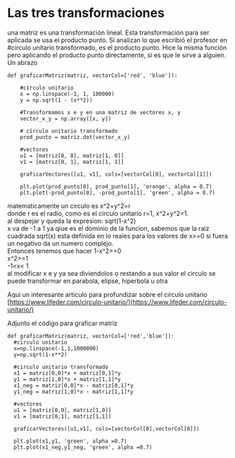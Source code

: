 # Las tres transformaciones

una matriz es una transformación lineal. Esta transformación para ser aplicada se usa el producto punto. Si analizan lo que escribió el profesor en #circulo unitario transformado, es el producto punto. Hice la misma función pero aplicando el producto punto directamente, si es que le sirve a alguien.  
Un abrazo

```
def graficarMatriz(matriz, vectorCol=['red', 'blue']):
    
    #círculo unitario
    x = np.linspace(-1, 1, 100000)
    y = np.sqrt(1 - (x**2))
    
    #Transformamos x e y en una matriz de vectores x, y
    vector_x_y = np.array([x, y])
    
    # círculo unitario transformado
    prod_punto = matriz.dot(vector_x_y)
    
    #vectores
    u1 = [matriz[0, 0], matriz[1, 0]]
    v1 = [matriz[0, 1], matriz[1, 1]]
    
    graficarVectores([u1, v1], cols=[vectorCol[0], vectorCol[1]])
    
    plt.plot(prod_punto[0], prod_punto[1], 'orange', alpha = 0.7)
    plt.plot(-prod_punto[0], -prod_punto[1], 'green', alpha = 0.7)
```

matematicamente un circulo es x^2+y^2=r  
donde r es el radio, como es el circulo unitario r=1, x^2+y^2=1.  
al despejar y queda la expresion: sqrt(1-x^2)  
x va de -1 a 1 ya qiue es el dominio de la funcion, sabemos que la raiz cuadrada sqrt(x) esta definida en lo reales para los valores de x>=0 si fuera un negativo da un numero complejo.  
Entonces tenemos que hacer 1-x^2>=0  
x^2>=1  
-1<x< 1  
al modificar x e y ya sea diviendolos o restando a sus valor el circulo se puede transformar en parabola, elipse, hiperbola u otra


Aqui un interesante articulo para profundizar sobre el circulo unitario  
[https://www.lifeder.com/circulo-unitario/](https://www.lifeder.com/circulo-unitario/)

Adjunto el código para graficar matriz

```
def graficarMatriz(matriz, vectorCol=['red','blue']):
  #circulo unitario
  x=np.linspace(-1,1,1000000)
  y=np.sqrt(1-x**2)

  #circulo unitario transformado
  x1 = matriz[0,0]*x + matriz[0,1]*y
  y1 = matriz[1,0]*x + matriz[1,1]*y
  x1_neg = matriz[0,0]*x - matriz[0,1]*y
  y1_neg = matriz[1,0]*x - matriz[1,1]*y

  #vectores
  u1 = [matriz[0,0], matriz[1,0]]
  v1 = [matriz[0,1], matriz[1,1]]

  graficarVectores([u1,v1], cols=[vectorCol[0],vectorCol[0]])

  plt.plot(x1,y1, 'green', alpha =0.7)
  plt.plot(x1_neg,y1_neg, 'green', alpha =0.7)
```